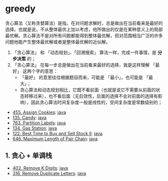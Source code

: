 # greedy

贪心算法（又称贪婪算法）是指，在对问题求解时，总是做出在当前看来是最好的选择。也就是说，不从整体最优上加以考虑，他所做出的仅是在某种意义上的局部最优解。贪心算法不是对所有问题都能得到整体最优解，但对范围相当广泛的许多问题他能产生整体最优解或者是整体最优解的近似解。

1. 「贪心算法」 和 「动态规划」、「回溯搜索」 算法一样，完成一件事情，是 **分步决策** 的；
2. 「贪心算法」 在每一步总是做出在当前看来最好的选择，我是这样理解 「最好」 这两个字的意思：
   - 「最好」 的意思往往根据题目而来，可能是 「最小」，也可能是 「最大」；
   - 贪心算法和动态规划相比，它既不看前面（也就是说它不需要从前面的状态转移过来），也不看后面（无后效性，后面的选择不会对前面的选择有影响），因此贪心算法时间复杂度一般是线性的，空间复杂度是常数级别的；

- [455. Assign Cookies](https://leetcode.com/problems/assign-cookies/):
  [java](/solution_java/0455_Assign_Cookies.java)
- [135. Candy](https://leetcode.com/problems/candy/):
  [java](/solution_java/0135_Candy.java)
- [763. Partition Labels](https://leetcode.com/problems/partition-labels/):
  [java](/solution_java/0763_Partition_Labels.java)
- [134. Gas Station](https://leetcode.com/problems/gas-station/):
  [java](/solution_java/0134_Gas_Station.java)
- [122. Best Time to Buy and Sell Stock II](https://leetcode.com/problems/best-time-to-buy-and-sell-stock-ii/):
  [java](/solution_java/0122_Best_Time_to_Buy_and_Sell_Stock_II.java)
- [646. Maximum Length of Pair Chain](https://leetcode.com/problems/maximum-length-of-pair-chain/):
  [java](/solution_java/0646_Maximum_Length_of_Pair_Chain.md)

## 1. 贪心 + 单调栈

- [402. Remove K Digits](https://leetcode.com/problems/remove-k-digits/):
  [java](/solution_java/0402_Remove_K_Digits.java)
- [316. Remove Duplicate Letters](https://leetcode.com/problems/remove-duplicate-letters/):
  [java](/solution_java/0316_Remove_Duplicate_Letters.java)
